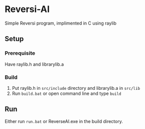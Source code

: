 # Reversi-AI
 Simple Reversi program, implimented in C using raylib

## Setup

### Prerequisite
Have raylib.h and librarylib.a

### Build
1. Put raylib.h in `src/include` directory and librarylib.a in `src/lib`
2. Run `build.bat` or open command line and type ```build```

## Run
Either run `run.bat` or ReverseAI.exe in the build directory.
